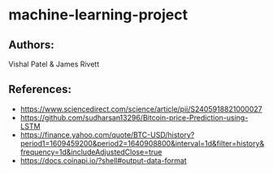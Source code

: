 # machine-learning-project
## Authors:
Vishal Patel & James Rivett

## References: 
- https://www.sciencedirect.com/science/article/pii/S2405918821000027
- https://github.com/sudharsan13296/Bitcoin-price-Prediction-using-LSTM
- https://finance.yahoo.com/quote/BTC-USD/history?period1=1609459200&period2=1640908800&interval=1d&filter=history&frequency=1d&includeAdjustedClose=true
- https://docs.coinapi.io/?shell#output-data-format